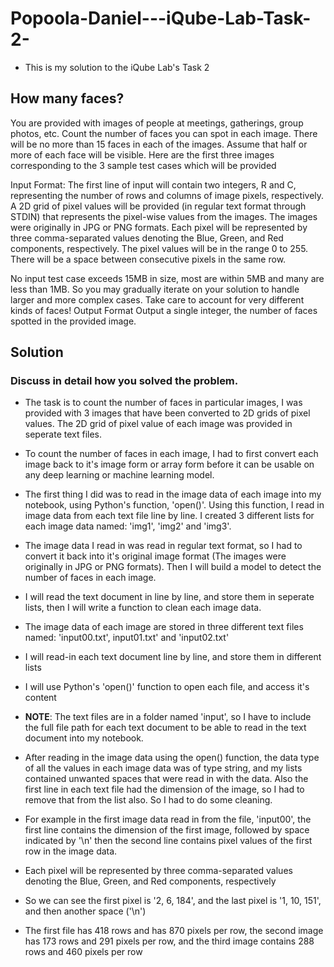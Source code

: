 # Popoola-Daniel---iQube-Lab-Task-2-

* This is my solution to the iQube Lab's Task 2

## How many faces?
You are provided with images of people at meetings, gatherings, group photos, etc. Count the number of faces you can spot in each image. There will be no more than 15 faces in each of the images. Assume that half or more of each face will be visible.
Here are the first three images corresponding to the 3 sample test cases which will be provided

Input Format:
The first line of input will contain two integers, R  and C, representing the number of rows and columns of image pixels, respectively.
A 2D grid of pixel values will be provided (in regular text format through STDIN) that represents the pixel-wise values from the images. The images were originally in JPG or PNG formats.
Each pixel will be represented by three comma-separated values denoting the Blue, Green, and Red components, respectively. The pixel values will be in the range 0 to 255. There will be a space between consecutive pixels in the same row.

No input test case exceeds 15MB in size, most are within 5MB and many are less than 1MB. So you may gradually iterate on your solution to handle larger and more complex cases. Take care to account for very different kinds of faces!
Output Format
Output a single integer, the number of faces spotted in the provided image.


## Solution
### Discuss in detail how you solved the problem.
* The task is to count the number of faces in particular images, I was provided with 3 images that have been converted to 2D grids of pixel values. The 2D grid of pixel value of each image was provided in seperate text files.
* To count the number of faces in each image, I had to first convert each image back to it's image form or array form before it can be usable on any deep learning or machine learning model.
* The first thing I did was to read in the image data of each image into my notebook, using Python's function, 'open()'. Using this function, I read in image data from each text file line by line. I created 3 different lists for each image data named: 'img1', 'img2' and 'img3'.


* The image data I read in was read in regular text format, so I had to convert it back into it's original image format (The images were originally in JPG or PNG formats). Then I will build a model to detect the number of faces in each image.
* I will read the text document in line by line, and store them in seperate lists, then I will write a function to clean each image data. 


* The image data of each image are stored in three different text files named: 'input00.txt', input01.txt' and 'input02.txt'
* I will read-in each text document line by line, and store them in different lists
* I will use Python's 'open()' function to open each file, and access it's content 
* **NOTE**: The text files are in a folder named 'input', so I have to include the full file path for each text document to be able to read in the text document into my notebook.


* After reading in the image data using the open() function, the data type of all the values in each image data was of type string, and my lists contained unwanted spaces that were read in with the data. Also the first line in each text file had the dimension of the image, so I had to remove that from the list also. So I had to do some cleaning.

* For example in the first image data read in from the file, 'input00', the first line contains the dimension of the first image, followed by space indicated by '\n' then the second line contains pixel values of the first row in the image data.
* Each pixel will be represented by three comma-separated values denoting the Blue, Green, and Red components, respectively
* So we can see the first pixel is '2, 6, 184', and the last pixel is '1, 10, 151', and then another space ('\n')
* The first file has 418 rows and has 870 pixels per row, the second image has 173 rows and 291 pixels per row, and the third image contains 288 rows and 460 pixels per row


